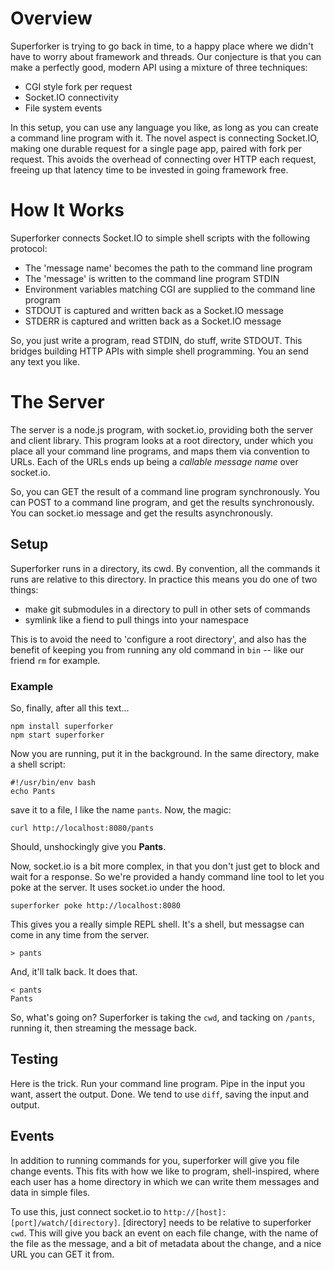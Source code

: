 # Overview #
Superforker is trying to go back in time, to a happy place where we
didn't have to worry about framework and threads. Our conjecture is that
you can make a perfectly good, modern API using a mixture of three
techniques:

* CGI style fork per request
* Socket.IO connectivity
* File system events

In this setup, you can use any language you like, as long as you can
create a command line program with it. The novel aspect is connecting Socket.IO,
making one durable request for a single page app, paired with fork per
request. This avoids the overhead of connecting over HTTP each request,
freeing up that latency time to be invested in going framework free.

# How It Works #
Superforker connects Socket.IO to simple shell scripts with the
following protocol:

* The 'message name' becomes the path to the command line program
* The 'message' is written to the command line program STDIN
* Environment variables matching CGI are supplied to the command line
program
* STDOUT is captured and written back as a Socket.IO message
* STDERR is captured and written back as a Socket.IO message

So, you just write a program, read STDIN, do stuff, write STDOUT. This
bridges building HTTP APIs with simple shell programming. You an send
any text you like.

# The Server #
The server is a node.js program, with socket.io, providing both the
server and client library. This program looks at a root directory, under
which you place all your command line programs, and maps them via
convention to URLs. Each of the URLs ends up being a _callable message
name_ over socket.io. 

So, you can GET the result of a command line program synchronously. You
can POST to a command line program, and get the results synchronously.
You can socket.io message and get the results asynchronously.

## Setup ##
Superforker runs in a directory, its cwd. By convention, all the
commands it runs are relative to this directory. In practice this means
you do one of two things:

* make git submodules in a directory to pull in other sets of commands
* symlink like a fiend to pull things into your namespace

This is to avoid the need to 'configure a root directory', and also has
the benefit of keeping you from running any old command in `bin` -- like
our friend `rm` for example.

### Example ###
So, finally, after all this text...

```
npm install superforker
npm start superforker
```

Now you are running, put it in the background.
In the same directory, make a shell script:

```
#!/usr/bin/env bash
echo Pants
```

save it to a file, I like the name `pants`. Now, the magic:

```
curl http://localhost:8080/pants
```

Should, unshockingly give you **Pants**.


Now, socket.io is a bit more complex, in that you don't just get to
block and wait for a response. So we're provided a handy command line
tool to let you poke at the server. It uses socket.io under the hood.

```
superforker poke http://localhost:8080
```

This gives you a really simple REPL shell. It's a shell, but messagse can
come in any time from the server.

```
> pants
```

And, it'll talk back. It does that.

```
< pants 
Pants
```

So, what's going on? Superforker is taking the `cwd`, and tacking on
`/pants`, running it, then streaming the message back.

## Testing ##
Here is the trick. Run your command line program. Pipe in the input you
want, assert the output. Done. We tend to use `diff`, saving the input
and output. 

## Events ##
In addition to running commands for you, superforker will give you file
change events. This fits with how we like to program, shell-inspired,
where each user has a home directory in which we can write them messages
and data in simple files.

To use this, just connect socket.io to
`http://[host]:[port]/watch/[directory]`. [directory] needs to be
relative to superforker `cwd`. This will give you back an event on each
file change, with the name of the file as the message, and a bit of
metadata about the change, and a nice URL you can GET it from.
